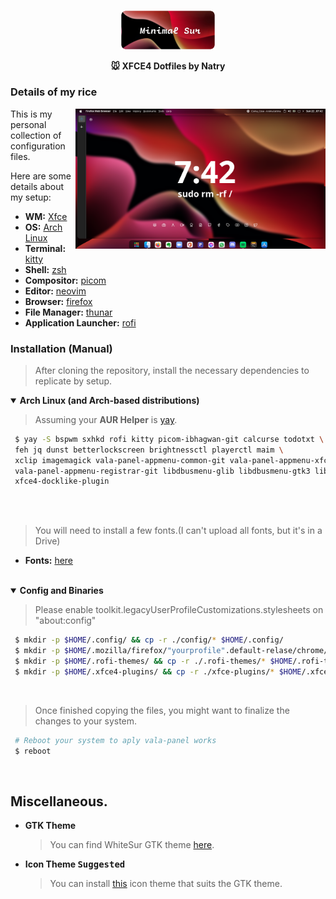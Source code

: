 <p align="center">
  <img width="30%" src="https://github.com/NatryN/MinimalSur-Xfce/blob/main/src/img/image.png" />
</p>

<p align="center">
  <b> 🐭 XFCE4 Dotfiles by Natry </b>
</p>

### Details of my rice

<img src="https://github.com/NatryN/MinimalSur-Xfce/blob/main/src/img/src-1.png?raw=true" alt="img" align="right" width="400px">

This is my personal collection of configuration files.

Here are some details about my setup:

   - **WM:**                   [Xfce](https://wiki.archlinux.org/title/Xfce)
   - **OS:**                   [Arch Linux](https://archlinux.org)
   - **Terminal:**             [kitty](https://github.com/kovidgoyal/kitty)
   - **Shell:**                [zsh](https://wiki.archlinux.org/index.php/Zsh)
   - **Compositor:**           [picom](https://github.com/ibhagwan/picom)
   - **Editor:**               [neovim](https://github.com/neovim/neovim)
   - **Browser:**              [firefox](https://www.mozilla.org/en-US/firefox)
   - **File Manager:**         [thunar](https://github.com/xfce-mirror/thunar)
   - **Application Launcher:** [rofi](https://github.com/davatorium/rofi)

### Installation (Manual)

   > After cloning the repository, install the necessary dependencies to replicate by setup.

   <details open>
   <summary><strong>Arch Linux (and Arch-based distributions)</strong></summary>

   > Assuming your **AUR Helper** is [yay](https://github.com/Jguer/yay).

   ```sh
    $ yay -S bspwm sxhkd rofi kitty picom-ibhagwan-git calcurse todotxt \
    feh jq dunst betterlockscreen brightnessctl playerctl maim \
    xclip imagemagick vala-panel-appmenu-common-git vala-panel-appmenu-xfce-git vala-panel-appmenu-valapanel-git \
    vala-panel-appmenu-registrar-git libdbusmenu-glib libdbusmenu-gtk3 libdbusmenu-gtk2 appmenu-qt4 \
    xfce4-docklike-plugin
     
   ```
  </details>
  
   <br>

   > You will need to install a few fonts.(I can't upload all fonts, but it's in a Drive)

   - **Fonts:** [here](https://drive.google.com/drive/folders/1MflR6nEbgSnao5DpHo4jXkpqXQBUENuI?usp=sharing)

   <br>

   <details open>
   <summary><strong>Config and Binaries</strong></summary>
  
   > Please enable toolkit.legacyUserProfileCustomizations.stylesheets on "about:config"
  
   ```sh
    $ mkdir -p $HOME/.config/ && cp -r ./config/* $HOME/.config/
    $ mkdir -p $HOME/.mozilla/firefox/"yourprofile".default-relase/chrome/ && cp -r ./chrome/* $HOME/.mozilla/firefox/"yourprofile".default-relase/chrome/
    $ mkdir -p $HOME/.rofi-themes/ && cp -r ./.rofi-themes/* $HOME/.rofi-themes/
    $ mkdir -p $HOME/.xfce4-plugins/ && cp -r ./xfce-plugins/* $HOME/.xfce4-plugins/
   ```

   </details>
   
   <br>

   > Once finished copying the files, you might want to finalize the changes to your system.

   ```sh
    # Reboot your system to aply vala-panel works
    $ reboot
   ```

   <br>

## Miscellaneous.

   - **GTK Theme**
      > You can find WhiteSur GTK theme [here](https://github.com/vinceliuice/WhiteSur-gtk-theme.git).

   - **Icon Theme <kbd>Suggested</kbd>**
      > You can install [this](https://github.com/vinceliuice/WhiteSur-icon-theme.git) icon theme that suits the GTK theme.
